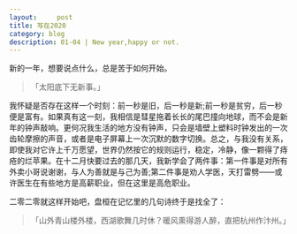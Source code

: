 ```yaml
---
layout:     post
title: 写在2020   
category: blog
description: 01-04 | New year,happy or not.
---
```


新的一年，想要说点什么，总是苦于如何开始。

>「太阳底下无新事。」

我怀疑是否存在这样一个时刻：前一秒是旧，后一秒是新;前一秒是贫穷，后一秒便是富有。如果真有这一刻，我相信是彗星拖着长长的尾巴撞向地球，而不会是新年的钟声敲响。更何况我生活的地方没有钟声，只会是墙壁上塑料时钟发出的一次齿轮摩擦的声音，或者是电子屏幕上一次沉默的数字切换。总之，与我没有关系，即使我对它许上千万愿望，世界仍然按它的规则运行，稳定，冷静，像一颗得了痔疮的烂苹果。在十二月快要过去的那几天，我新学会了两件事：第一件事是对所有外卖小哥说谢谢，与人为善就是与己为善;第二件事是劝人学医，天打雷劈——或许医生在有些地方是高薪职业，但在这里是高危职业。

二零二零就这样开始吧，盘桓在记忆里的几句诗终于是找全了：

>「山外青山楼外楼，西湖歌舞几时休？暖风熏得游人醉，直把杭州作汴州。」
